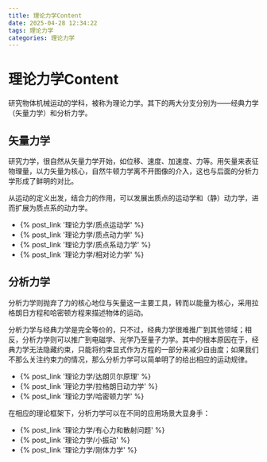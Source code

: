 ```yaml
---
title: 理论力学Content
date: 2025-04-28 12:34:22
tags: 理论力学
categories: 理论力学
---
```


# 理论力学Content

研究物体机械运动的学科，被称为理论力学。其下的两大分支分别为——经典力学（矢量力学）和分析力学。

## 矢量力学

研究力学，很自然从矢量力学开始，如位移、速度、加速度、力等。用矢量来表征物理量，以力矢量为核心，自然牛顿力学离不开图像的介入，这也与后面的分析力学形成了鲜明的对比。

从运动的定义出发，结合力的作用，可以发展出质点的运动学和（静）动力学，进而扩展为质点系的动力学。

- {% post_link '理论力学/质点运动学' %}
- {% post_link '理论力学/质点动力学' %}
- {% post_link '理论力学/质点系动力学' %}
- {% post_link '理论力学/相对论力学' %}


## 分析力学

分析力学则抛弃了力的核心地位与矢量这一主要工具，转而以能量为核心，采用拉格朗日方程和哈密顿方程来描述物体的运动。

分析力学与经典力学是完全等价的，只不过，经典力学很难推广到其他领域；相反，分析力学则可以推广到电磁学、光学乃至量子力学。其中的根本原因在于，经典力学无法隐藏约束，只能将约束显式作为方程的一部分来减少自由度；如果我们不那么关注约束力的情况，那么分析力学可以简单明了的给出相应的运动规律。

- {% post_link '理论力学/达朗贝尔原理' %}
- {% post_link '理论力学/拉格朗日动力学' %}
- {% post_link '理论力学/哈密顿力学' %}


在相应的理论框架下，分析力学可以在不同的应用场景大显身手：
- {% post_link '理论力学/有心力和散射问题' %}
- {% post_link '理论力学/小振动' %}
- {% post_link '理论力学/刚体力学' %}